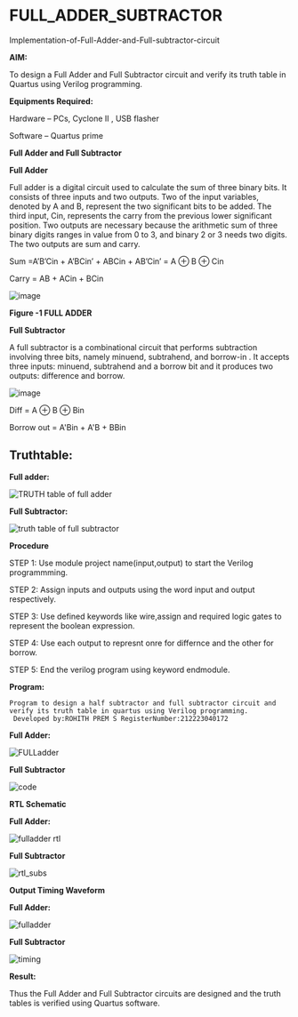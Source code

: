# FULL_ADDER_SUBTRACTOR

Implementation-of-Full-Adder-and-Full-subtractor-circuit

**AIM:**

To design a Full Adder and Full Subtractor circuit and verify its truth table in Quartus using Verilog programming.

**Equipments Required:**

Hardware – PCs, Cyclone II , USB flasher

Software – Quartus prime

**Full Adder and Full Subtractor**

**Full Adder**

Full adder is a digital circuit used to calculate the sum of three binary bits. It consists of three inputs and two outputs. Two of the input variables, denoted by A and B, represent the two significant bits to be added. The third input, Cin, represents the carry from the previous lower significant position. Two outputs are necessary because the arithmetic sum of three binary digits ranges in value from 0 to 3, and binary 2 or 3 needs two digits. The two outputs are sum and carry.

Sum =A’B’Cin + A’BCin’ + ABCin + AB’Cin’ = A ⊕ B ⊕ Cin 

Carry = AB + ACin + BCin

![image](https://github.com/naavaneetha/FULL_ADDER_SUBTRACTOR/assets/154305477/0f30ba51-5ffb-4198-845f-18e054f675e7)

**Figure -1 FULL ADDER**

**Full Subtractor**

A full subtractor is a combinational circuit that performs subtraction involving three bits, namely minuend, subtrahend, and borrow-in . It accepts three inputs: minuend, subtrahend and a borrow bit and it produces two outputs: difference and borrow.

![image](https://github.com/naavaneetha/FULL_ADDER_SUBTRACTOR/assets/154305477/02b24f51-ab51-4304-9ad6-7b81ffc1ead5)

Diff = A ⊕ B ⊕ Bin 

Borrow out = A'Bin + A'B + BBin

## Truthtable:

**Full adder:**

![TRUTH table of full adder](https://github.com/rohithprem18/FULL_ADDER_SUBTRACTOR/assets/146315115/bde38b0d-8e08-40aa-b1a8-a7278f412b17)

**Full Subtractor:**

![truth table of full subtractor](https://github.com/rohithprem18/FULL_ADDER_SUBTRACTOR/assets/146315115/dfab5eca-9468-4a29-927b-b731b6ccf590)



**Procedure**

STEP 1: Use module project name(input,output) to start the Verilog programmming.

STEP 2: Assign inputs and outputs using the word input and output respectively.

STEP 3: Use defined keywords like wire,assign and required logic gates to represent the boolean expression.

STEP 4: Use each output to represnt onre for differnce and the other for borrow.

STEP 5: End the verilog program using keyword endmodule.


**Program:**
```
Program to design a half subtractor and full subtractor circuit and verify its truth table in quartus using Verilog programming. 
 Developed by:ROHITH PREM S RegisterNumber:212223040172
```
**Full Adder:**

![FULLadder](https://github.com/rohithprem18/FULL_ADDER_SUBTRACTOR/assets/146315115/fb8f195a-0e3e-45be-9748-0e08609a9a9d)

**Full Subtractor**

![code](https://github.com/rohithprem18/FULL_ADDER_SUBTRACTOR/assets/146315115/381abb74-c5d8-413e-9448-8a606a22e2da)

**RTL Schematic**

**Full Adder:**

![fulladder rtl](https://github.com/rohithprem18/FULL_ADDER_SUBTRACTOR/assets/146315115/61a86b98-9cb7-4fdc-8a20-d49748543e71)

**Full Subtractor**

![rtl_subs](https://github.com/rohithprem18/FULL_ADDER_SUBTRACTOR/assets/146315115/a107911d-fc97-4c79-b259-6b03a0eeb5c4)

**Output Timing Waveform**

**Full Adder:**

![fulladder](https://github.com/rohithprem18/FULL_ADDER_SUBTRACTOR/assets/146315115/84392dc4-b546-4552-80d2-be43f87ce199)


**Full Subtractor**

![timing](https://github.com/rohithprem18/FULL_ADDER_SUBTRACTOR/assets/146315115/4e1fd63a-d0b4-4679-84ca-da3c7d3875f1)


**Result:**

Thus the Full Adder and Full Subtractor circuits are designed and the truth tables is verified using Quartus software.




